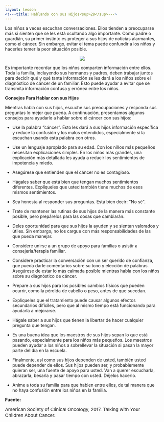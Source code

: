 ```yaml
---
layout: lesson
<!---title: Hablando con sus Hijos<sup>28</sup>--->
---
```


Los niños a veces escuchan conversaciones. Ellos tienden a preocuparse más si sienten que se les está ocultando algo importante. Como padre o guardián, su primer instinto es proteger a sus hijos de noticias alarmantes, como el cáncer. Sin embargo, evitar el tema puede confundir a los niños y hacerles temer la peor situación posible.

<p align="center">
<img src="https://scnslabutsa.github.io/myhthelperEduContent/Images/Komen_latina_motherdaughter.png"/> 
</p>

Es importante recordar que los niños comparten información entre ellos. Toda la familia, incluyendo sus hermanos y padres, deben trabajar juntos para decidir qué y qué tanta información se les dará a los niños sobre el diagnóstico de cáncer de un familiar. Esto puede ayudar a evitar que se transmita información confusa y errónea entre los niños.

**Consejos Para Hablar con sus Hijos**

Mientras habla con sus hijos, escuche sus preocupaciones y responda sus preguntas lo mejor que pueda. A continuación, presentamos algunos consejos para ayudarle a hablar sobre el cáncer con sus hijos:

* Use la palabra “cáncer”. Esto les dará a sus hijos información específica y reduce la confusión y los malos entendidos, especialmente si la escuchan usando esta palabra con otros.

* Use un lenguaje apropiado para su edad. Con los niños más pequeños necesitan explicaciones simples. En los niños más grandes, una explicación más detallada les ayuda a reducir los sentimientos de impotencia y miedo.

* Asegúrese que entienden que el cáncer no es contagioso.

* Hágales saber que está bien que tengan muchos sentimientos diferentes. Explíqueles que usted también tiene muchos de esos mismos sentimientos.

* Sea honesta al responder sus preguntas. Está bien decir: "No sé".

* Trate de mantener las rutinas de sus hijos de la manera más constante posible, pero prepárelos para las cosas que cambiarán.

* Deles oportunidad para que sus hijos la ayuden y se sientan valorados y útiles. Sin embargo, no los cargue con más responsabilidades de las que pueda manejar.

* Considere unirse a un grupo de apoyo para familias o asistir a consejería/terapia familiar.

* Considere practicar la conversación con un ser querido de confianza, que pueda darle comentarios sobre su tono y elección de palabras. Asegúrese de estar lo más calmada posible mientras habla con los niños sobre su diagnóstico de cáncer.

* Prepare a sus hijos para los posibles cambios físicos que pueden ocurrir, como la pérdida de cabello o peso, antes de que sucedan.

* Explíqueles que el tratamiento puede causar algunos efectos secundarios difíciles, pero que al mismo tiempo está funcionando para ayudarla a mejorarse.

* Hágale saber a sus hijos que tienen la libertar de hacer cualquier pregunta que tengan.

* Es una buena idea que los maestros de sus hijos sepan lo que está pasando, especialmente para los niños más pequeños. Los maestros pueden ayudar a los niños a sobrellevar la situación si pasan la mayor parte del día en la escuela.

* Finalmente, así como sus hijos dependen de usted, también usted puede depender de ellos. Sus hijos pueden ser, y probablemente quieran ser, una fuente de apoyo para usted. Van a querer escucharla, abrazarla, besarla y pasar tiempo con usted. Déjelos hacerlo.

* Anime a toda su familia para que hablen entre ellos, de tal manera que no haya confusión entre los niños en la familia.

**Fuente:**

<span style="font-size:15px;">American Society of Clinical Oncology, 2017. Talking with Your Children About Cancer.</span>
